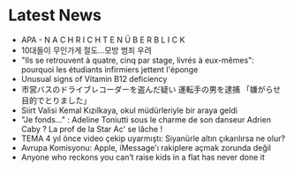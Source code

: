 # Latest News
-  APA - N A C H R I C H T E N Ü B E R B L I C K
-  10대들이 무인가게 절도…모방 범죄 우려
-  "Ils se retrouvent à quatre, cinq par stage, livrés à eux-mêmes": pourquoi les étudiants infirmiers jettent l'éponge
-  Unusual signs of Vitamin B12 deficiency
-  市営バスのドライブレコーダーを盗んだ疑い 運転手の男を逮捕 「嫌がらせ目的でとりました」
-  Siirt Valisi Kemal Kızılkaya, okul müdürleriyle bir araya geldi
-  "Je fonds..." : Adeline Toniutti sous le charme de son danseur Adrien Caby ? La prof de la Star Ac' se lâche !
-  TEMA 4 yıl önce video çekip uyarmıştı: Siyanürle altın çıkarılırsa ne olur?
-  Avrupa Komisyonu: Apple, iMessage'ı rakiplere açmak zorunda değil
-  Anyone who reckons you can’t raise kids in a flat has never done it
